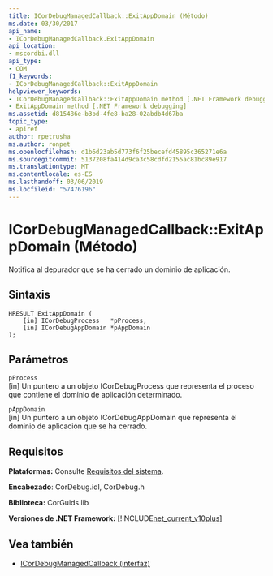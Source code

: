 ```yaml
---
title: ICorDebugManagedCallback::ExitAppDomain (Método)
ms.date: 03/30/2017
api_name:
- ICorDebugManagedCallback.ExitAppDomain
api_location:
- mscordbi.dll
api_type:
- COM
f1_keywords:
- ICorDebugManagedCallback::ExitAppDomain
helpviewer_keywords:
- ICorDebugManagedCallback::ExitAppDomain method [.NET Framework debugging]
- ExitAppDomain method [.NET Framework debugging]
ms.assetid: d815486e-b3bd-4fe8-ba28-02abdb4d67ba
topic_type:
- apiref
author: rpetrusha
ms.author: ronpet
ms.openlocfilehash: d1b6d23ab5d773f6f25becefd45895c365271e6a
ms.sourcegitcommit: 5137208fa414d9ca3c58cdfd2155ac81bc89e917
ms.translationtype: MT
ms.contentlocale: es-ES
ms.lasthandoff: 03/06/2019
ms.locfileid: "57476196"
---
```

# <a name="icordebugmanagedcallbackexitappdomain-method"></a>ICorDebugManagedCallback::ExitAppDomain (Método)
Notifica al depurador que se ha cerrado un dominio de aplicación.  
  
## <a name="syntax"></a>Sintaxis  
  
```  
HRESULT ExitAppDomain (  
    [in] ICorDebugProcess   *pProcess,  
    [in] ICorDebugAppDomain *pAppDomain  
);  
```  
  
## <a name="parameters"></a>Parámetros  
 `pProcess`  
 [in] Un puntero a un objeto ICorDebugProcess que representa el proceso que contiene el dominio de aplicación determinado.  
  
 `pAppDomain`  
 [in] Un puntero a un objeto ICorDebugAppDomain que representa el dominio de aplicación que se ha cerrado.  
  
## <a name="requirements"></a>Requisitos  
 **Plataformas:** Consulte [Requisitos del sistema](../../../../docs/framework/get-started/system-requirements.md).  
  
 **Encabezado**: CorDebug.idl, CorDebug.h  
  
 **Biblioteca:** CorGuids.lib  
  
 **Versiones de .NET Framework:** [!INCLUDE[net_current_v10plus](../../../../includes/net-current-v10plus-md.md)]  
  
## <a name="see-also"></a>Vea también
- [ICorDebugManagedCallback (interfaz)](../../../../docs/framework/unmanaged-api/debugging/icordebugmanagedcallback-interface.md)
